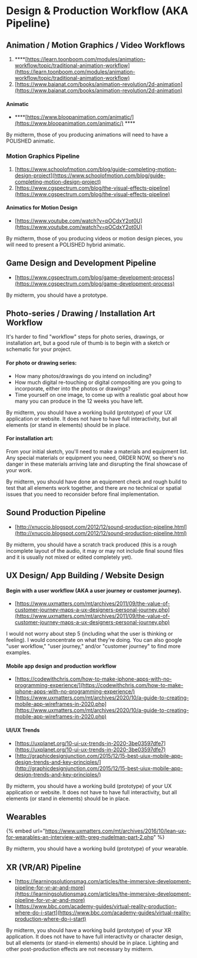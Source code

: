 # Design & Production Workflow \(AKA Pipeline\)

## **Animation / Motion Graphics / Video Workflows** 

1. \*\*\*\*[https://learn.toonboom.com/modules/animation-workflow/topic/traditional-animation-workflow](https://learn.toonboom.com/modules/animation-workflow/topic/traditional-animation-workflow)
2. [https://www.baianat.com/books/animation-revolution/2d-animation](https://www.baianat.com/books/animation-revolution/2d-animation)

#### **Animatic**

* \*\*\*\*[https://www.bloopanimation.com/animatic/](https://www.bloopanimation.com/animatic/) ****

By midterm, those of you producing animations will need to have a POLISHED animatic.

### **Motion Graphics Pipeline**

1. [https://www.schoolofmotion.com/blog/guide-completing-motion-design-project](https://www.schoolofmotion.com/blog/guide-completing-motion-design-project)
2. [https://www.cgspectrum.com/blog/the-visual-effects-pipeline](https://www.cgspectrum.com/blog/the-visual-effects-pipeline)

#### **Animatics for Motion Design**

* [https://www.youtube.com/watch?v=pOCdxY2ot0U](https://www.youtube.com/watch?v=pOCdxY2ot0U)  

By midterm, those of you producing videos or motion design pieces, you will need to present a POLISHED hybrid animatic.

## **Game Design and Development Pipeline**

* [https://www.cgspectrum.com/blog/game-development-process](https://www.cgspectrum.com/blog/game-development-process)

By midterm, you should have a prototype.

## **Photo-series / Drawing / Installation Art Workflow**

It's harder to find "workflow" steps for photo series, drawings, or installation art, but a good rule of thumb is to begin with a sketch or schematic for your project.

#### For photo or drawing series: 

* How many photos/drawings do you intend on including? 
* How much digital re-touching or digital compositing are you going to incorporate, either into the photos or drawings? 
* Time yourself on one image, to come up with a realistic goal about how many you can produce in the 12 weeks you have left. 

By midterm, you should have a working build \(prototype\) of your UX application or website. It does not have to have full interactivity, but all elements \(or stand in elements\) should be in place. 

#### For installation art: 

From your initial sketch, you'll need to make a materials and equipment list. Any special materials or equipment you need, ORDER NOW, so there's no danger in these materials arriving late and disrupting the final showcase of your work.

By midterm, you should have done an equipment check and rough build to test that all elements work together, and there are no technical or spatial issues that you need to reconsider before final implementation. 

## **Sound Production Pipeline**

* [http://xnuccio.blogspot.com/2012/12/sound-production-pipeline.html](http://xnuccio.blogspot.com/2012/12/sound-production-pipeline.html)

By midterm, you should have a scratch track produced \(this is a rough incomplete layout of the audio, it may or may not include final sound files and it is usually not mixed or edited completely yet\). 

## **UX Design/ App Building / Website Design**

#### **B**egin with a user workflow \(AKA a user journey or customer journey\). 

* [https://www.uxmatters.com/mt/archives/2011/09/the-value-of-customer-journey-maps-a-ux-designers-personal-journey.php](https://www.uxmatters.com/mt/archives/2011/09/the-value-of-customer-journey-maps-a-ux-designers-personal-journey.php) 

I would not worry about step 5 \(including what the user is thinking or feeling\). I would concentrate on what they're doing. You can also google "user workflow," "user journey," and/or "customer journey" to find more examples.

#### Mobile app design and production workflow

* [https://codewithchris.com/how-to-make-iphone-apps-with-no-programming-experience/](https://codewithchris.com/how-to-make-iphone-apps-with-no-programming-experience/)
* [https://www.uxmatters.com/mt/archives/2020/10/a-guide-to-creating-mobile-app-wireframes-in-2020.php](https://www.uxmatters.com/mt/archives/2020/10/a-guide-to-creating-mobile-app-wireframes-in-2020.php)

#### UI/UX Trends

* [https://uxplanet.org/10-ui-ux-trends-in-2020-3be03597dfe7](https://uxplanet.org/10-ui-ux-trends-in-2020-3be03597dfe7)
* [http://graphicdesignjunction.com/2015/12/15-best-uiux-mobile-app-design-trends-and-key-principles/](http://graphicdesignjunction.com/2015/12/15-best-uiux-mobile-app-design-trends-and-key-principles/)

By midterm, you should have a working build \(prototype\) of your UX application or website. It does not have to have full interactivity, but all elements \(or stand in elements\) should be in place. 

## Wearables

{% embed url="https://www.uxmatters.com/mt/archives/2016/10/lean-ux-for-wearables-an-interview-with-greg-nudelman-part-2.php" %}

By midterm, you should have a working build \(prototype\) of your wearable.

## **XR \(VR/AR\) Pipeline**

* [https://learningsolutionsmag.com/articles/the-immersive-development-pipeline-for-vr-ar-and-more](https://learningsolutionsmag.com/articles/the-immersive-development-pipeline-for-vr-ar-and-more)
* [https://www.bbc.com/academy-guides/virtual-reality-production-where-do-i-start](https://www.bbc.com/academy-guides/virtual-reality-production-where-do-i-start)

By midterm, you should have a working build \(prototype\) of your XR application. It does not have to have full interactivity or character design, but all elements \(or stand-in elements\) should be in place. Lighting and other post-production effects are not necessary by midterm.

